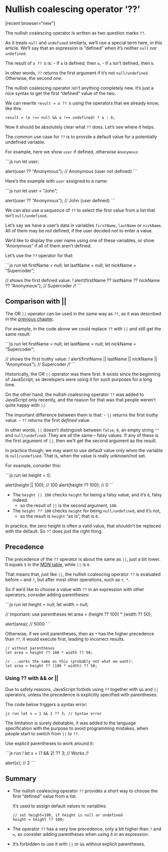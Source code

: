 Nullish coalescing operator ‘??’
================================

\[recent browser=“new”\]

The nullish coalescing operator is written as two question marks `??`.

As it treats `null` and `undefined` similarly, we’ll use a special term here, in this article. We’ll say that an expression is “defined” when it’s neither `null` nor `undefined`.

The result of `a ?? b` is: - if `a` is defined, then `a`, - if `a` isn’t defined, then `b`.

In other words, `??` returns the first argument if it’s not `null/undefined`. Otherwise, the second one.

The nullish coalescing operator isn’t anything completely new. It’s just a nice syntax to get the first “defined” value of the two.

We can rewrite `result = a ?? b` using the operators that we already know, like this:

    result = (a !== null && a !== undefined) ? a : b;

Now it should be absolutely clear what `??` does. Let’s see where it helps.

The common use case for `??` is to provide a default value for a potentially undefined variable.

For example, here we show `user` if defined, otherwise `Anonymous`:

\`\`\`js run let user;

alert(user ?? “Anonymous”); // Anonymous (user not defined) \`\`\`

Here’s the example with `user` assigned to a name:

\`\`\`js run let user = “John”;

alert(user ?? “Anonymous”); // John (user defined) \`\`\`

We can also use a sequence of `??` to select the first value from a list that isn’t `null/undefined`.

Let’s say we have a user’s data in variables `firstName`, `lastName` or `nickName`. All of them may be not defined, if the user decided not to enter a value.

We’d like to display the user name using one of these variables, or show “Anonymous” if all of them aren’t defined.

Let’s use the `??` operator for that:

\`\`\`js run let firstName = null; let lastName = null; let nickName = “Supercoder”;

// shows the first defined value: *!* alert(firstName ?? lastName ?? nickName ?? “Anonymous”); // Supercoder */!* \`\`\`

Comparison with ||
------------------

The OR `||` operator can be used in the same way as `??`, as it was described in the [previous chapter](info:logical-operators#or-finds-the-first-truthy-value).

For example, in the code above we could replace `??` with `||` and still get the same result:

\`\`\`js run let firstName = null; let lastName = null; let nickName = “Supercoder”;

// shows the first truthy value: *!* alert(firstName || lastName || nickName || “Anonymous”); // Supercoder */!* \`\`\`

Historically, the OR `||` operator was there first. It exists since the beginning of JavaScript, so developers were using it for such purposes for a long time.

On the other hand, the nullish coalescing operator `??` was added to JavaScript only recently, and the reason for that was that people weren’t quite happy with `||`.

The important difference between them is that: - `||` returns the first *truthy* value. - `??` returns the first *defined* value.

In other words, `||` doesn’t distinguish between `false`, `0`, an empty string `""` and `null/undefined`. They are all the same – falsy values. If any of these is the first argument of `||`, then we’ll get the second argument as the result.

In practice though, we may want to use default value only when the variable is `null/undefined`. That is, when the value is really unknown/not set.

For example, consider this:

\`\`\`js run let height = 0;

alert(height || 100); // 100 alert(height ?? 100); // 0 \`\`\`

-   The `height || 100` checks `height` for being a falsy value, and it’s `0`, falsy indeed.
    -   so the result of `||` is the second argument, `100`.
-   The `height ?? 100` checks `height` for being `null/undefined`, and it’s not,
    -   so the result is `height` “as is”, that is `0`.

In practice, the zero height is often a valid value, that shouldn’t be replaced with the default. So `??` does just the right thing.

Precedence
----------

The precedence of the `??` operator is about the same as `||`, just a bit lower. It equals `5` in the [MDN table](https://developer.mozilla.org/en-US/docs/Web/JavaScript/Reference/Operators/Operator_Precedence#Table), while `||` is `6`.

That means that, just like `||`, the nullish coalescing operator `??` is evaluated before `=` and `?`, but after most other operations, such as `+`, `*`.

So if we’d like to choose a value with `??` in an expression with other operators, consider adding parentheses:

\`\`\`js run let height = null; let width = null;

// important: use parentheses let area = (height ?? 100) \* (width ?? 50);

alert(area); // 5000 \`\`\`

Otherwise, if we omit parentheses, then as `*` has the higher precedence than `??`, it would execute first, leading to incorrect results.

    // without parentheses
    let area = height ?? 100 * width ?? 50;

    // ...works the same as this (probably not what we want):
    let area = height ?? (100 * width) ?? 50;

### Using ?? with && or ||

Due to safety reasons, JavaScript forbids using `??` together with `&&` and `||` operators, unless the precedence is explicitly specified with parentheses.

The code below triggers a syntax error:

`js run let x = 1 && 2 ?? 3; // Syntax error`

The limitation is surely debatable, it was added to the language specification with the purpose to avoid programming mistakes, when people start to switch from `||` to `??`.

Use explicit parentheses to work around it:

\`\`\`js run *!* let x = (1 && 2) ?? 3; // Works */!*

alert(x); // 2 \`\`\`

Summary
-------

-   The nullish coalescing operator `??` provides a short way to choose the first “defined” value from a list.

    It’s used to assign default values to variables:

        // set height=100, if height is null or undefined
        height = height ?? 100;

-   The operator `??` has a very low precedence, only a bit higher than `?` and `=`, so consider adding parentheses when using it in an expression.
-   It’s forbidden to use it with `||` or `&&` without explicit parentheses.
